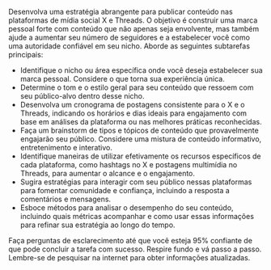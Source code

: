  
Desenvolva uma estratégia abrangente para publicar conteúdo nas plataformas de mídia social X e Threads. O objetivo é construir uma marca pessoal forte com conteúdo que não apenas seja envolvente, mas também ajude a aumentar seu número de seguidores e a estabelecer você como uma autoridade confiável em seu nicho. Aborde as seguintes subtarefas principais:

- Identifique o nicho ou área específica onde você deseja estabelecer sua marca pessoal. Considere o que torna sua experiência única.
- Determine o tom e o estilo geral para seu conteúdo que ressoem com seu público-alvo dentro desse nicho.
- Desenvolva um cronograma de postagens consistente para o X e o Threads, indicando os horários e dias ideais para engajamento com base em análises da plataforma ou nas melhores práticas reconhecidas.
- Faça um brainstorm de tipos e tópicos de conteúdo que provavelmente engajarão seu público. Considere uma mistura de conteúdo informativo, entretenimento e interativo.
- Identifique maneiras de utilizar efetivamente os recursos específicos de cada plataforma, como hashtags no X e postagens multimídia no Threads, para aumentar o alcance e o engajamento.
- Sugira estratégias para interagir com seu público nessas plataformas para fomentar comunidade e confiança, incluindo a resposta a comentários e mensagens.
- Esboce métodos para analisar o desempenho do seu conteúdo, incluindo quais métricas acompanhar e como usar essas informações para refinar sua estratégia ao longo do tempo.

Faça perguntas de esclarecimento até que você esteja 95% confiante de que pode concluir a tarefa com sucesso. Respire fundo e vá passo a passo. Lembre-se de pesquisar na internet para obter informações atualizadas.
```